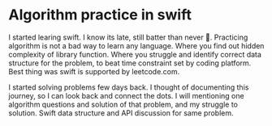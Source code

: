 # Algorithm practice in swift

I started learing swift. I know its late, still batter than never 🤪. Practicing algorithm is not a bad way to learn any language. Where you find out hidden complexity of library function. Where you struggle and identify correct data structure for the problem, to beat time constraint set by coding platform. Best thing was swift is supported by leetcode.com.

I started solving problems few days back. I thought of documenting this journey, so I can look back and connect the dots. 
I will mentioning one algorithm questions and solution of that problem, and my struggle to solution. Swift data structure and API discussion for same problem.
